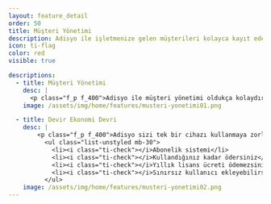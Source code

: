 ```yaml
---
layout: feature_detail
order: 50
title: Müşteri Yönetimi
description: Adisyo ile işletmenize gelen müşterileri kolayca kayıt edebilir, onlara bakiye tanımlayabilirsiniz. CallerID özelliği ile arayan müşterilerinizin tüm bilgilerini görebilir, siparişinizi alabilirsiniz.
icon: ti-flag
color: red
visible: true

descriptions: 
  - title: Müşteri Yönetimi
    desc: |
      <p class="f_p f_400">Adisyo ile müşteri yönetimi oldukça kolaydır. İşletmenize gelen müşterileri kolayca kayıt edebilir, onlara bakiye tanımlayabilirsiniz. CallerID ile arayan müşterilerinizin tüm bilgilerini görebilir, hızlıca sipariş alabilirsiniz.</p>
    image: /assets/img/home/features/musteri-yonetimi01.png

  - title: Devir Ekonomi Devri
    desc: |
        <p class="f_p f_400">Adisyo sizi tek bir cihazı kullanmaya zorlamaz. Adisyo'yu kullanmak için pahalı bir lisans almanız gerekmez. Yıllık bakım ücreti ödemezsiniz. Abonelik sistemi sayesinde, kullandığınız kadar ödersiniz.</p>
          <ul class="list-unstyled mb-30">
            <li><i class="ti-check"></i>Abonelik sistemi</li>
            <li><i class="ti-check"></i>Kullandığınız kadar ödersiniz</li>
            <li><i class="ti-check"></i>Yıllık lisans ücreti ödemezsiniz</li>
            <li><i class="ti-check"></i>Sınırsız kullanıcı ekleyebilirsiniz</li>
          </ul>
    image: /assets/img/home/features/musteri-yonetimi02.png
---
```


